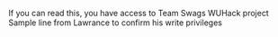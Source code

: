 If you can read this, you have access to Team Swags WUHack project
Sample line from Lawrance to confirm his write privileges